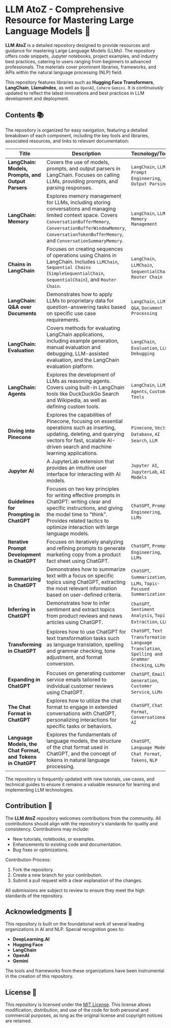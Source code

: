 # LLM AtoZ - Comprehensive Resource for Mastering Large Language Models 🚀

**LLM AtoZ** is a detailed repository designed to provide resources and guidance for mastering Large Language Models (LLMs). The repository offers code snippets, Jupyter notebooks, project examples, and industry best practices, catering to users ranging from beginners to advanced professionals. The materials cover prominent libraries, frameworks, and APIs within the natural language processing (NLP) field.

This repository features libraries such as **Hugging Face Transformers**, **LangChain**, **LlamaIndex**, as well as `OpenAI`, `Cohere` `Gemini`. It is continuously updated to reflect the latest innovations and best practices in LLM development and deployment.

## Contents 📚

The repository is organized for easy navigation, featuring a detailed breakdown of each component, including the key tools and libraries, associated resources, and links to relevant documentation:

| **Title**             | **Description**                       | **Tecnology/Tools**                                  | **Link**                   |
|-----------------------|---------------------------------------|----------------------------------------------------|----------------------------|
| **LangChain: Models, Prompts, and Output Parsers** | Covers the use of models, prompts, and output parsers in LangChain. Focuses on calling LLMs, providing prompts, and parsing responses. | `LangChain`, `LLMs`, `Prompt Engineering`, `Output Parsing` | [Notebook](notebook/langchain_models_prompts_parsers.ipynb) |
| **LangChain: Memory** | Explores memory management for LLMs, including storing conversations and managing limited context space. Covers `ConversationBufferMemory`, `ConversationBufferWindowMemory`, `ConversationTokenBufferMemory`, and `ConversationSummaryMemory`. | `LangChain`, `LLMs`, `Memory Management` | [Notebook](notebook/langchain_memory.ipynb) |
| **Chains in LangChain** | Focuses on creating sequences of operations using Chains in LangChain. Includes `LLMChain`, `Sequential Chains` (`SimpleSequentialChain`, `SequentialChain`), and `Router Chain`. | `LangChain`, `LLMChain`, `SequentialChain`, `Router Chain` | [Notebook](notebook/langchain_chains.ipynb) |
| **LangChain: Q&A over Documents** | Demonstrates how to apply LLMs to proprietary data for question-answering tasks based on specific use case requirements. | `LangChain`, `LLMs`, `Q&A`, `Document Processing` | [Notebook](notebook/langchain_qa_over_documents.ipynb) |
| **LangChain: Evaluation** | Covers methods for evaluating LangChain applications, including example generation, manual evaluation and debugging, LLM-assisted evaluation, and the LangChain evaluation platform. | `LangChain`, `Evaluation`, `LLM`, `Debugging` | [Notebook](notebook/langchain_evaluation.ipynb) |
| **LangChain: Agents** | Explores the development of LLMs as reasoning agents. Covers using built-in LangChain tools like DuckDuckGo Search and Wikipedia, as well as defining custom tools. | `LangChain`, `LLM`, `Agents`, `Custom Tools` | [Notebook](notebook/langchain_agents.ipynb) |
| **Diving into Pinecone** | Explores the capabilities of Pinecone, focusing on essential operations such as inserting, updating, deleting, and querying vectors for fast, scalable AI-driven search and machine learning applications. | `Pinecone`, `Vector Database`, `AI Search`, `LLM` | [Notebook](notebook/diving_into_pinecone.ipynb) |
| **Jupyter AI** | A JupyterLab extension that provides an intuitive user interface for interacting with AI models. | `Jupyter AI`, `JupyterLab`, `AI Models` | [Notebook](notebook/jupyter_ai.ipynb) |
| **Guidelines for Prompting in ChatGPT** | Focuses on two key principles for writing effective prompts in ChatGPT: writing clear and specific instructions, and giving the model time to "think". Provides related tactics to optimize interaction with large language models. | `ChatGPT`, `Prompt Engineering`, `LLMs` | [Notebook](notebook/guidelines_for_prompting_chatgpt.ipynb) |
| **Iterative Prompt Development in ChatGPT** | Focuses on iteratively analyzing and refining prompts to generate marketing copy from a product fact sheet using ChatGPT. | `ChatGPT`, `Prompt Engineering`, `LLMs` | [Notebook](notebook/iterative_prompt_development_chatgpt.ipynb) |
| **Summarizing in ChatGPT** | Demonstrates how to summarize text with a focus on specific topics using ChatGPT, extracting the most relevant information based on user-defined criteria. | `ChatGPT`, `Summarization`, `LLMs`, `Topic-Focused Summarization` | [Notebook](notebook/summarizing_chatgpt.ipynb) |
| **Inferring in ChatGPT** | Demonstrates how to infer sentiment and extract topics from product reviews and news articles using ChatGPT. | `ChatGPT`, `Sentiment Analysis`, `Topic Extraction`, `LLMs` | [Notebook](notebook/inferring_chatgpt.ipynb) |
| **Transforming in ChatGPT** | Explores how to use ChatGPT for text transformation tasks such as language translation, spelling and grammar checking, tone adjustment, and format conversion. | `ChatGPT`, `Text Transformation`, `Language Translation`, `Spelling and Grammar Checking`, `LLMs` | [Notebook](notebook/transforming_chatgpt.ipynb) |
| **Expanding in ChatGPT** | Focuses on generating customer service emails tailored to individual customer reviews using ChatGPT. | `ChatGPT`, `Email Generation`, `Customer Service`, `LLMs` | [Notebook](notebook/expanding_chatgpt.ipynb) |
| **The Chat Format in ChatGPT** | Explores how to utilize the chat format to engage in extended conversations with ChatGPT, personalizing interactions for specific tasks or behaviors. | `ChatGPT`, `Chat Format`, `Conversational AI` | [Notebook Link](notebook/chat_format_chatgpt.ipynb) |
| **Language Models, the Chat Format, and Tokens in ChatGPT** | Explores the fundamentals of language models, the structure of the chat format used in ChatGPT, and the concept of tokens in natural language processing. | `ChatGPT`, `Language Models`, `Chat Format`, `Tokens`, `NLP` | [Notebook Link](notebook/language_models_chat_format_tokens_chatgpt.ipynb) |

The repository is frequently updated with new tutorials, use cases, and technical guides to ensure it remains a valuable resource for learning and implementing LLM technologies.

## Contribution 🤝

The **LLM AtoZ** repository welcomes contributions from the community. All contributions should align with the repository's standards for quality and consistency. Contributions may include:
- New tutorials, notebooks, or examples.
- Enhancements to existing code and documentation.
- Bug fixes or optimizations.

Contribution Process:
1. Fork the repository.
2. Create a new branch for your contribution.
3. Submit a pull request with a clear explanation of the changes.

All submissions are subject to review to ensure they meet the high standards of the repository.

## Acknowledgments 🙌

This repository is built on the foundational work of several leading organizations in AI and NLP. Special recognition goes to:
- **DeepLearning.AI**
- **Hugging Face**
- **LangChain**
- **OpenAI**
- **Gemini**

The tools and frameworks from these organizations have been instrumental in the creation of this repository.

## License 📄

This repository is licensed under the [MIT License](LICENSE). This license allows modification, distribution, and use of the code for both personal and commercial purposes, as long as the original license and copyright notices are retained.